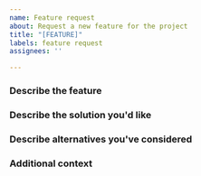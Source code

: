 ```yaml
---
name: Feature request
about: Request a new feature for the project
title: "[FEATURE]"
labels: feature request
assignees: ''

---
```


### Describe the feature
<!-- A clear and concise description of how this feature can improve the tool utility -->

### Describe the solution you'd like
<!-- A clear and concise description of what you want to happen. -->

### Describe alternatives you've considered
<!-- A clear and concise description of any alternative solutions or features you've considered. -->

### Additional context
<!-- Add any other context or screenshots about the feature request here. -->
